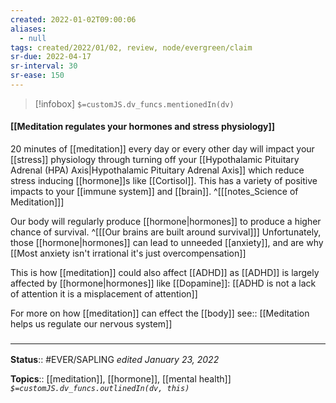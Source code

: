 ```yaml
---
created: 2022-01-02T09:00:06 
aliases:
  - null
tags: created/2022/01/02, review, node/evergreen/claim
sr-due: 2022-04-17
sr-interval: 30
sr-ease: 150
---
```

> [!infobox]
`$=customJS.dv_funcs.mentionedIn(dv)`

#### [[Meditation regulates your hormones and stress physiology]] 

20 minutes of [[meditation]] every day or every other day will impact your [[stress]] physiology through turning off your [[Hypothalamic Pituitary Adrenal (HPA) Axis|Hypothalamic Pituitary Adrenal Axis]] which reduce stress inducing [[hormone]]s like [[Cortisol]]. This has a variety of positive impacts to your [[immune system]] and [[brain]].
^[[[notes_Science of Meditation]]]

Our body will regularly produce [[hormone|hormones]] to produce a higher chance of survival.
^[[[Our brains are built around survival]]]
Unfortunately, those [[hormone|hormones]] can lead to unneeded [[anxiety]], and are why [[Most anxiety isn't irrational it's just overcompensation]]

This is how [[meditation]] could also affect [[ADHD]] as [[ADHD]] is largely affected by [[hormone|hormones]] like [[Dopamine]]:
[[ADHD is not a lack of attention it is a misplacement of attention]]

For more on how [[meditation]] can effect the [[body]] 
see:: [[Meditation helps us regulate our nervous system]]

### <hr class="footnote"/>

**Status**:: #EVER/SAPLING 
*edited January 23, 2022*

**Topics**:: [[meditation]], [[hormone]], [[mental health]]
*`$=customJS.dv_funcs.outlinedIn(dv, this)`*
